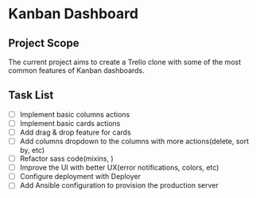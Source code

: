# Kanban Dashboard

## Project Scope
The current project aims to create a Trello clone with some of the most common features of Kanban dashboards.

## Task List
- [ ] Implement basic columns actions
- [ ] Implement basic cards actions
- [ ] Add drag & drop feature for cards
- [ ] Add columns dropdown to the columns with more actions(delete, sort by, etc)
- [ ] Refactor sass code(mixins, )
- [ ] Improve the UI with better UX(error notifications, colors, etc)
- [ ] Configure deployment with Deployer
- [ ] Add Ansible configuration to provision the production server
